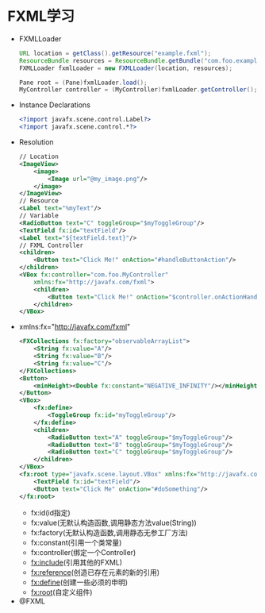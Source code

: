 # FXML学习
- FXMLLoader
    ```java
    URL location = getClass().getResource("example.fxml");
    ResourceBundle resources = ResourceBundle.getBundle("com.foo.example");
    FXMLLoader fxmlLoader = new FXMLLoader(location, resources);

    Pane root = (Pane)fxmlLoader.load();
    MyController controller = (MyController)fxmlLoader.getController();
    ```
- Instance Declarations
    ```xml
    <?import javafx.scene.control.Label?>
    <?import javafx.scene.control.*?>
    ```
- Resolution
    ```xml
    // Location
    <ImageView>
        <image>
            <Image url="@my_image.png"/>
        </image>
    </ImageView>
    // Resource
    <Label text="%myText"/>
    // Variable
    <RadioButton text="C" toggleGroup="$myToggleGroup"/>
    <TextField fx:id="textField"/>
    <Label text="${textField.text}"/>
    // FXML Controller
    <children>
        <Button text="Click Me!" onAction="#handleButtonAction"/>
    </children>
    <VBox fx:controller="com.foo.MyController"
        xmlns:fx="http://javafx.com/fxml">
        <children>
            <Button text="Click Me!" onAction="$controller.onActionHandler"/>
        </children>
    </VBox>
    ```
- xmlns:fx="http://javafx.com/fxml"
    ```xml
    <FXCollections fx:factory="observableArrayList">
        <String fx:value="A"/>
        <String fx:value="B"/>
        <String fx:value="C"/>
    </FXCollections>
    <Button>
        <minHeight><Double fx:constant="NEGATIVE_INFINITY"/></minHeight>
    </Button>
    <VBox>
        <fx:define>
            <ToggleGroup fx:id="myToggleGroup"/>
        </fx:define>
        <children>
            <RadioButton text="A" toggleGroup="$myToggleGroup"/>
            <RadioButton text="B" toggleGroup="$myToggleGroup"/>
            <RadioButton text="C" toggleGroup="$myToggleGroup"/>
        </children>
    </VBox>
    <fx:root type="javafx.scene.layout.VBox" xmlns:fx="http://javafx.com/fxml">
        <TextField fx:id="textField"/>
        <Button text="Click Me" onAction="#doSomething"/>
    </fx:root>
    ```
    - fx:id(id指定)
    - fx:value(无默认构造函数,调用静态方法value(String))
    - fx:factory(无默认构造函数,调用静态无参工厂方法)
    - fx:constant(引用一个类常量)
    - fx:controller(绑定一个Controller)
    - <fx:include>(引用其他的FXML)
    - <fx:reference>(创造已存在元素的新的引用)
    - <fx:define>(创建一些必须的申明)
    - <fx:root>(自定义组件)
- @FXML